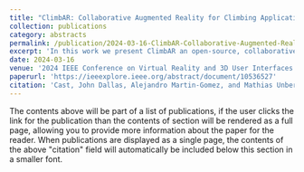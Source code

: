 ```yaml
---
title: "ClimbAR: Collaborative Augmented Reality for Climbing Applications"
collection: publications
category: abstracts
permalink: /publication/2024-03-16-ClimbAR-Collaborative-Augmented-Reality-for-Climbing-Applications.md
excerpt: 'In this work we present ClimbAR an open-source, collaborative, real-time, augmented reality application for the Hololens 2 that al-lows boulderers to set climbing holds virtually to better understand and plan routes.'
date: 2024-03-16
venue: '2024 IEEE Conference on Virtual Reality and 3D User Interfaces Abstracts and Workshops (VRW)'
paperurl: 'https://ieeexplore.ieee.org/abstract/document/10536527'
citation: 'Cast, John Dallas, Alejandro Martin-Gomez, and Mathias Unberath. (2024). &quot;ClimbAR: Collaborative Augmented Reality for Climbing Applications.&quot; <i>In 2024 IEEE Conference on Virtual Reality and 3D User Interfaces Abstracts and Workshops (VRW)</i>. pp. 795-796.'
---
```


The contents above will be part of a list of publications, if the user clicks the link for the publication than the contents of section will be rendered as a full page, allowing you to provide more information about the paper for the reader. When publications are displayed as a single page, the contents of the above "citation" field will automatically be included below this section in a smaller font.
